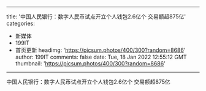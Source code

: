 
---
title: '中国人民银行：数字人民币试点开立个人钱包2.6亿个 交易额超875亿'
categories: 
 - 新媒体
 - 199IT
 - 首页更新
headimg: 'https://picsum.photos/400/300?random=8686'
author: 199IT
comments: false
date: Tue, 18 Jan 2022 12:55:12 GMT
thumbnail: 'https://picsum.photos/400/300?random=8686'
---

<div>   
中国人民银行：数字人民币试点开立个人钱包2.6亿个 交易额超875亿  
</div>
            